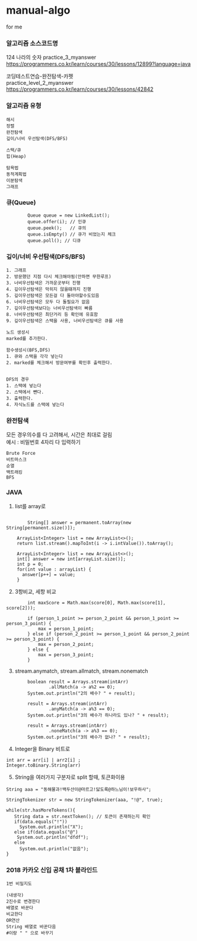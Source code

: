# manual-algo
for me

### 알고리즘 소스코드명

124 나라의 숫자
practice_3_myanswer
https://programmers.co.kr/learn/courses/30/lessons/12899?language=java

코딩테스트연습-완전탐색-카펫  
practice_level_2_myanswer  
https://programmers.co.kr/learn/courses/30/lessons/42842  

### 


### 알고리즘 유형

```
해시
정렬
완전탐색
깊이/너비 우선탐색(DFS/BFS)

스택/큐
힙(Heap)

탐욕법
동적계획법
이분탐색
그래프
```


### 큐(Queue)
```
        Queue queue = new LinkedList();
        queue.offer(i); // 인큐
        queue.peek();   // 큐의 
        queue.isEmpty() // 큐가 비었는지 체크
        queue.poll(); // 디큐

```

### 깊이/너비 우선탐색(DFS/BFS)
```
1. 그래프  
2. 방문했던 지점 다시 체크해야됨(안하면 무한루프)  
3. 너비우선탐색은 가까운곳부터 진행  
4. 깊이우선탐색은 막히지 않을떄까지 진행  
5. 깊이우선탐색은 모든걸 다 돌아야할수도있음  
6. 너비우선탐색은 모두 다 돌필요가 없음  
7. 깊이우선탐색보다는 너비우선탐색이 빠름    
8. 너비우선탐색은 최단거리 등 확인에 유효함  
9. 깊이우선탐색은 스택을 사용, 너비우선탐색은 큐를 사용  

노드 생성시  
marked를 추가한다.  

함수생성시(BFS,DFS)  
1. 큐와 스택을 각각 넣는다  
2. marked를 체크해서 방문여부를 확인후 출력한다.  


DFS의 경우
1. 스택에 넣는다
2. 스택에서 뺸다.
3. 출력한다.
4. 자식노드를 스택에 넣는다
```


### 완전탐색
모든 경우의수를 다 고려해서, 시간은 최대로 걸림  
예시 : 비밀번호 4자리 다 입력하기  
```
Brute Force  
비트마스크  
순열  
백트래킹  
BFS  
```


### JAVA
1. list를 array로
```

        String[] answer = permanent.toArray(new String[permanent.size()]);

    ArrayList<Integer> list = new ArrayList<>();
    return list.stream().mapToInt(i -> i.intValue()).toArray();
    
    ArrayList<Integer> list = new ArrayList<>();
    int[] answer = new int[arrayList.size()];
    int p = 0;
    for(int value : arrayList) {
      answer[p++] = value;
    }
```
2. 3항비교, 세항 비교
```
        int maxScore = Math.max(score[0], Math.max(score[1], score[2]));
        
        if (person_1_point >= person_2_point && person_1_point >= person_3_point) {
            max = person_1_point;
        } else if (person_2_point >= person_1_point && person_2_point >= person_3_point) {
            max = person_2_point;
        } else {
            max = person_3_point;
        }
```

3. stream.anymatch, stream.allmatch, stream.nonematch
```
        boolean result = Arrays.stream(intArr)
                .allMatch(a -> a%2 == 0);
        System.out.println("2의 배수? " + result);

        result = Arrays.stream(intArr)
                .anyMatch(a -> a%3 == 0);
        System.out.println("3의 배수가 하나라도 있나? " + result);

        result = Arrays.stream(intArr)
                .noneMatch(a -> a%3 == 0);
        System.out.println("3의 배수가 없나? " + result);
```
4. Integer을 Binary 비트로
```
int arr = arr[i] | arr2[i] ;
Integer.toBinary.String(arr)
```

5. String을 여러가지 구분자로 split 할때, 토큰화이용
```
String aaa = "동해물과!백두산이@마르고!닳도록@하느님이!보우하사";

StringTokenizer str = new StringTokenizer(aaa, "!@", true);

while(str.hasMoreTokens(){
   String data = str.nextToken(); // 토큰이 존재하는지 확인
   if(data.equals("!"))
     System.out.println("X");
   else if(data.equals("@")
    System.out.println("dfdf");
   else
     System.out.println("없음");
}
```

### 2018 카카오 신입 공채 1차 블라인드
```
1번 비밀지도

(내생각)
2진수로 변경한다
배열로 바꾼다
비교한다
OR연산
String 배열로 바꾼다음
#이랑 " " 으로 바꾸기
```
